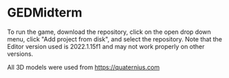 # GEDMidterm

To run the game, download the repository, click on the open drop down menu, click "Add project from disk", and select the repository.  Note that the Editor version used is 2022.1.15f1 and may not work properly on other versions.

All 3D models were used from https://quaternius.com
